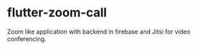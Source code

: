 # flutter-zoom-call
Zoom like application with backend in firebase and Jitsi for video conferencing. 
